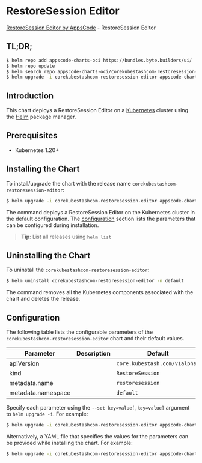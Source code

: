 # RestoreSession Editor

[RestoreSession Editor by AppsCode](https://byte.builders) - RestoreSession Editor

## TL;DR;

```bash
$ helm repo add appscode-charts-oci https://bundles.byte.builders/ui/
$ helm repo update
$ helm search repo appscode-charts-oci/corekubestashcom-restoresession-editor --version=v0.4.19
$ helm upgrade -i corekubestashcom-restoresession-editor appscode-charts-oci/corekubestashcom-restoresession-editor -n default --create-namespace --version=v0.4.19
```

## Introduction

This chart deploys a RestoreSession Editor on a [Kubernetes](http://kubernetes.io) cluster using the [Helm](https://helm.sh) package manager.

## Prerequisites

- Kubernetes 1.20+

## Installing the Chart

To install/upgrade the chart with the release name `corekubestashcom-restoresession-editor`:

```bash
$ helm upgrade -i corekubestashcom-restoresession-editor appscode-charts-oci/corekubestashcom-restoresession-editor -n default --create-namespace --version=v0.4.19
```

The command deploys a RestoreSession Editor on the Kubernetes cluster in the default configuration. The [configuration](#configuration) section lists the parameters that can be configured during installation.

> **Tip**: List all releases using `helm list`

## Uninstalling the Chart

To uninstall the `corekubestashcom-restoresession-editor`:

```bash
$ helm uninstall corekubestashcom-restoresession-editor -n default
```

The command removes all the Kubernetes components associated with the chart and deletes the release.

## Configuration

The following table lists the configurable parameters of the `corekubestashcom-restoresession-editor` chart and their default values.

|     Parameter      | Description |                 Default                  |
|--------------------|-------------|------------------------------------------|
| apiVersion         |             | <code>core.kubestash.com/v1alpha1</code> |
| kind               |             | <code>RestoreSession</code>              |
| metadata.name      |             | <code>restoresession</code>              |
| metadata.namespace |             | <code>default</code>                     |


Specify each parameter using the `--set key=value[,key=value]` argument to `helm upgrade -i`. For example:

```bash
$ helm upgrade -i corekubestashcom-restoresession-editor appscode-charts-oci/corekubestashcom-restoresession-editor -n default --create-namespace --version=v0.4.19 --set apiVersion=core.kubestash.com/v1alpha1
```

Alternatively, a YAML file that specifies the values for the parameters can be provided while
installing the chart. For example:

```bash
$ helm upgrade -i corekubestashcom-restoresession-editor appscode-charts-oci/corekubestashcom-restoresession-editor -n default --create-namespace --version=v0.4.19 --values values.yaml
```
